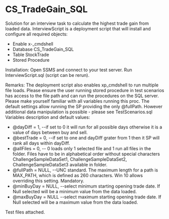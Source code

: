 # CS_TradeGain_SQL
Solution for an interview task to calculate the highest trade gain from loaded data.
InterviewScript is a deployment script that will install and configure all required objects:
- Enable x-_cmdshell
- Database CS_TradeGain_SQL
- Table StockTrade
- Stored Procedure 

Installation:
Open SSMS and connect to your test server. 
Run InterviewScript.sql (script can be rerun).

Remarks:
The deployment script also enables xp_cmdshell to run multiple file loads.
Please ensure the user running stored procedure in test scenarios has access to the file path and can run the procedures on the SQL server.
Please make yourself familiar with all variables running this proc. The default settings allow running the SP providing the only @fullPath. However additional data manipulation is possible - please see TestScenarios.sql
Variables description and default values:
- @dayDiff	= 1, --if set to 0 it will run for all possible days otherwise it is a value of days between buy and sell.
-	@bestTrade	= 0, --if set to one and dayDiff grater from 1 then it SP will rank all days within dayDiff.
-	@allFiles	= 0, -- 0 loads only 1 selected file and 1 run all files in the folder. Files have to be in alphabetical order without special characters ChallengeSampleDataSet1, ChallengeSampleDataSet2, ChallengeSampleDataSet3 available in folder.
-	@fullPath	= NULL, --UNC standard. The maximum length for a path is MAX_PATH, which is defined as 260 characters. Win 10 allows overriding this setting. Mandatory.
- @minBuyDay  = NULL, --select minimum starting opening trade date. If Null selected will be a minimum value from the data loaded.
- @maxBuyDay  = NULL --select maximum starting opening trade date. If Null selected will be a maximum value from the data loaded.

Test files attached.
